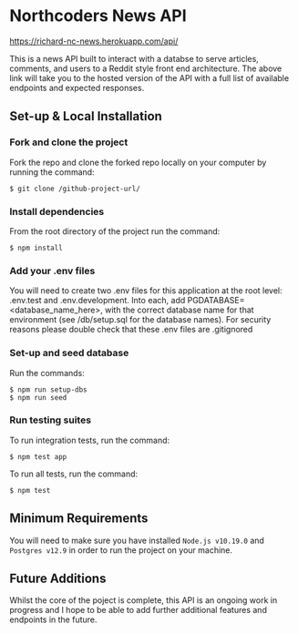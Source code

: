 # Northcoders News API

https://richard-nc-news.herokuapp.com/api/

This is a news API built to interact with a databse to serve articles, comments, and users to a Reddit style front end architecture. The above link will take you to the hosted version of the API with a full list of available endpoints and expected responses.

## Set-up & Local Installation 

### Fork and clone the project
Fork the repo and clone the forked repo locally on your computer by running the command:
```
$ git clone /github-project-url/
``` 

### Install dependencies
From the root directory of the project run the command: 
```
$ npm install
``` 

### Add your .env files
You will need to create two .env files for this application at the root level: .env.test and .env.development. Into each, add PGDATABASE=<database_name_here>, with the correct database name for that environment (see /db/setup.sql for the database names). For security reasons please double check that these .env files are .gitignored


### Set-up and seed database
Run the commands:
```
$ npm run setup-dbs
$ npm run seed
``` 

### Run testing suites
To run integration tests, run the command:
```
$ npm test app
``` 
To run all tests, run the command:
```
$ npm test
```

## Minimum Requirements
You will need to make sure you have installed `Node.js v10.19.0` and `Postgres v12.9` in order to run the project on your machine.


## Future Additions
Whilst the core of the poject is complete, this API is an ongoing work in progress and I hope to be able to add further additional features and endpoints in the future.

